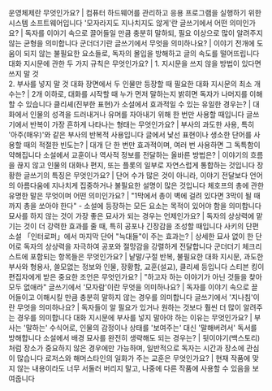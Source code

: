 운영체제란 무엇인가요?	| 컴퓨터 하드웨어를 관리하고 응용 프로그램을 실행하기 위한 시스템 소프트웨어입니다
'모자라지도 지나치지도 않게'란 글쓰기에서 어떤 의미인가요?	| 독자를 이야기 속으로 끌어들일 만큼 충분히 말하되, 필요 이상으로 많이 알려주지 않는 균형을 의미합니다
군더더기란 글쓰기에서 무엇을 의미하나요?	| 이야기 전개에 도움이 되지 않는 불필요한 요소들로, 독자의 몰입을 방해하고 글의 속도를 떨어뜨립니다
대화 지시문에 관한 두 가지 규칙은 무엇인가요?	| 1. 지시문을 쓰지 않을 방법이 있다면 쓰지 말 것<br/>2. 부사를 넣지 말 것
대화 장면에서 두 인물만 등장할 때 필요한 대화 지시문의 최소 개수는?	| 2개 이하로, 대화를 시작할 때 누가 먼저 말하는지 밝히면 독자가 나머지를 이해할 수 있습니다
클리셰(진부한 표현)가 소설에서 효과적일 수 있는 유일한 경우는?	| 대화에서 인물의 성격을 드러내거나 유머를 자아내기 위해 한 번만 사용할 때입니다
글쓰기에서 반복이 가장 흔하게 나타나는 형태는 무엇인가요?	| 부사의 과도한 사용, 특히 '아주(매우)'와 같은 부사의 반복적 사용입니다
글에서 낯선 표현이나 생소한 단어를 사용할 때의 적절한 빈도는?	| 대개 단 한 번만 효과적이며, 여러 번 사용하면 그 독특함이 약해집니다
소설에서 교훈이나 역사적 정보를 전달하는 올바른 방법은?	| 이야기의 흐름을 끊지 않고 인물의 대화나 편지, 또는 플롯의 일부로 자연스럽게 통합하는 것입니다
장황한 글쓰기의 특징은 무엇인가요?	| 단어 수가 많은 것이 아니라, 이야기 전달보다 언어의 아름다움에 지나치게 집중하거나 불필요한 설명이 많은 것입니다
체호프의 총에 관한 유명한 말은 무엇이며 어떤 의미인가요?	| "1막에서 총이 벽에 걸려 있다면 3막이 될 때까지 총을 쏘아야 한다" - 소설에 등장하는 모든 요소는 목적이 있어야 함을 의미합니다
묘사를 하지 않는 것이 가장 좋은 묘사가 되는 경우는 언제인가요?	| 독자의 상상력에 맡기는 것이 더 강력한 효과를 줄 때, 특히 공포나 긴장감을 조성할 때입니다
사키의 단편소설 「인터로퍼」에서 마지막 단어 "늑대들"이 주는 효과는?	| 상세한 묘사 없이 한 단어로 독자의 상상력을 자극하여 공포와 절망감을 강렬하게 전달합니다
군더더기 체크리스트에 포함되는 항목들은 무엇인가요?	| 낱말/구절 반복, 불필요한 대화 지시문, 과도한 부사와 형용사, 쓸모없는 정보와 인물, 장황함, 교훈(설교), 클리셰 등입니다
스티븐 킹이 편집자에게 받은 중요한 조언은 무엇인가요?	| "하고자 하는 이야기가 아닌 것들을 찾아 모두 없애라"
글쓰기에서 '모자람'이란 무엇을 의미하나요?	| 독자를 이야기 속으로 끌어들이고 이해시킬 만큼 충분히 말하지 않는 경우를 의미합니다
글쓰기에서 '지나침'이란 무엇을 의미하나요?	| 독자들이 알 필요가 있거나 원하는 것보다 훨씬 더 많이 알려주는 경우를 의미합니다
대화 지시문에 부사를 넣지 말아야 하는 이유는 무엇인가요?	| 부사는 '말하는' 수식어로, 인물의 감정이나 상태를 '보여주는' 대신 '말해버려서' 독서를 방해합니다
소설에서 배경 묘사를 완전히 생략해도 되는 경우는?	| 뒷이야기(백스토리)처럼 장소가 중요하지 않은 경우에만 가능하며, 일반적으로 독자는 시간과 장소에 관심이 많습니다
로저스와 해머스타인의 일화가 주는 교훈은 무엇인가요?	| 현재 작품에 맞지 않는 내용이라도 너무 서둘러 버리지 말고, 나중에 다른 작품에 사용할 수 있음을 보여줍니다